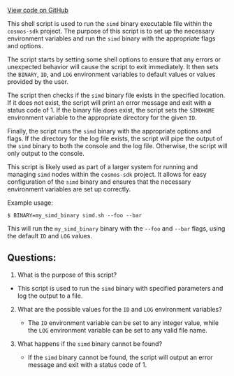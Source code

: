 [View code on GitHub](https://github.com/cosmos/cosmos-sdk/blob/main/contrib/images/simd-env/wrapper.sh)

This shell script is used to run the `simd` binary executable file within the `cosmos-sdk` project. The purpose of this script is to set up the necessary environment variables and run the `simd` binary with the appropriate flags and options.

The script starts by setting some shell options to ensure that any errors or unexpected behavior will cause the script to exit immediately. It then sets the `BINARY`, `ID`, and `LOG` environment variables to default values or values provided by the user. 

The script then checks if the `simd` binary file exists in the specified location. If it does not exist, the script will print an error message and exit with a status code of 1. If the binary file does exist, the script sets the `SIMDHOME` environment variable to the appropriate directory for the given `ID`.

Finally, the script runs the `simd` binary with the appropriate options and flags. If the directory for the log file exists, the script will pipe the output of the `simd` binary to both the console and the log file. Otherwise, the script will only output to the console.

This script is likely used as part of a larger system for running and managing `simd` nodes within the `cosmos-sdk` project. It allows for easy configuration of the `simd` binary and ensures that the necessary environment variables are set up correctly. 

Example usage:
```
$ BINARY=my_simd_binary simd.sh --foo --bar
```
This will run the `my_simd_binary` binary with the `--foo` and `--bar` flags, using the default `ID` and `LOG` values.
## Questions: 
 1. What is the purpose of this script?
   - This script is used to run the `simd` binary with specified parameters and log the output to a file.

2. What are the possible values for the `ID` and `LOG` environment variables?
   - The `ID` environment variable can be set to any integer value, while the `LOG` environment variable can be set to any valid file name.

3. What happens if the `simd` binary cannot be found?
   - If the `simd` binary cannot be found, the script will output an error message and exit with a status code of 1.